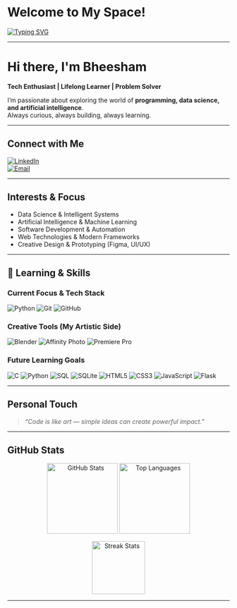#  Welcome to My Space!

[![Typing SVG](https://readme-typing-svg.herokuapp.com?font=Fira+Code&pause=1000&color=38C2FF&center=true&vCenter=true&width=650&lines=Tech+Enthusiast+%7C+Lifelong+Learner;Data+Science+%7C+AI+%7C+Programming;Creative+Mind+%7C+Design+%7C+3D+Art)](https://git.io/typing-svg)

---

# Hi there, I'm Bheesham

**Tech Enthusiast | Lifelong Learner | Problem Solver**

I’m passionate about exploring the world of **programming, data science, and artificial intelligence**.  
Always curious, always building, always learning.

---

## Connect with Me

[![LinkedIn](https://img.shields.io/badge/LinkedIn-Bheesham%20Kumar%20Sajnani-blue?logo=linkedin&logoColor=white)](https://www.linkedin.com/in/bheesham-kumar-sajnani-89791b2a4/)  
[![Email](https://img.shields.io/badge/Email-bheesham5564%40gmail.com-red?logo=gmail&logoColor=white)](mailto:bheesham5564@gmail.com)

---

## Interests & Focus  

- Data Science & Intelligent Systems  
- Artificial Intelligence & Machine Learning  
- Software Development & Automation  
- Web Technologies & Modern Frameworks  
- Creative Design & Prototyping (Figma, UI/UX)

---

## 🧠 Learning & Skills  

### Current Focus & Tech Stack  
<img src="https://img.shields.io/badge/Python-3670A0?style=for-the-badge&logo=python&logoColor=ffdd54" alt="Python"/> <img src="https://img.shields.io/badge/Git-F05033?style=for-the-badge&logo=git&logoColor=white" alt="Git"/> <img src="https://img.shields.io/badge/GitHub-121011?style=for-the-badge&logo=github&logoColor=white" alt="GitHub"/>  

### Creative Tools (My Artistic Side)  
<img src="https://img.shields.io/badge/Blender-F5792A?style=for-the-badge&logo=blender&logoColor=white" alt="Blender"/> <img src="https://img.shields.io/badge/Affinity%20Photo-7E4DD2?style=for-the-badge&logo=affinity-photo&logoColor=white" alt="Affinity Photo"/> <img src="https://img.shields.io/badge/Premiere%20Pro-9999FF?style=for-the-badge&logo=adobe-premiere-pro&logoColor=white" alt="Premiere Pro"/>  

### Future Learning Goals  
<img src="https://img.shields.io/badge/C-00599C?style=for-the-badge&logo=c&logoColor=white" alt="C"/> <img src="https://img.shields.io/badge/Python-3776AB?style=for-the-badge&logo=python&logoColor=white" alt="Python"/> <img src="https://img.shields.io/badge/SQL-336791?style=for-the-badge&logo=postgresql&logoColor=white" alt="SQL"/> <img src="https://img.shields.io/badge/SQLite-07405E?style=for-the-badge&logo=sqlite&logoColor=white" alt="SQLite"/> <img src="https://img.shields.io/badge/HTML5-E34F26?style=for-the-badge&logo=html5&logoColor=white" alt="HTML5"/> <img src="https://img.shields.io/badge/CSS3-1572B6?style=for-the-badge&logo=css3&logoColor=white" alt="CSS3"/> <img src="https://img.shields.io/badge/JavaScript-F7DF1E?style=for-the-badge&logo=javascript&logoColor=black" alt="JavaScript"/> <img src="https://img.shields.io/badge/Flask-000000?style=for-the-badge&logo=flask&logoColor=white" alt="Flask"/>

---

## Personal Touch
> *“Code is like art — simple ideas can create powerful impact.”*

---

## GitHub Stats

<p align="center">
  <img src="https://github-readme-stats.vercel.app/api?username=bheeshamks&show_icons=true&theme=tokyonight" height="160" alt="GitHub Stats"/>
  <img src="https://github-readme-stats.vercel.app/api/top-langs/?username=bheeshamks&layout=compact&theme=tokyonight" height="160" alt="Top Languages"/>
</p>

<p align="center">
  <img src="https://streak-stats.demolab.com?user=bheeshamks&theme=tokyonight" height="120" alt="Streak Stats"/>
</p>

---
